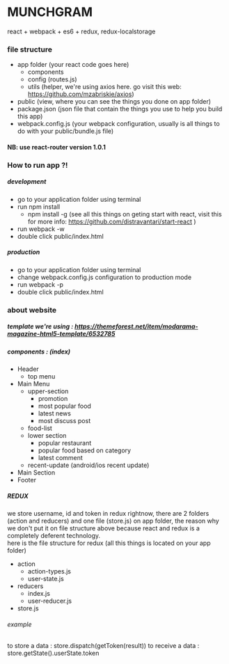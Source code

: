 # MUNCHGRAM
react + webpack + es6 + redux, redux-localstorage

### file structure
- app folder (your react code goes here)
    - components
    - config (routes.js)
    - utils (helper, we're using axios here. go visit this web: https://github.com/mzabriskie/axios)
- public (view, where you can see the things you done on app folder)
- package.json (json file that contain the things you use to help you build this app)
- webpack.config.js (your webpack configuration, usually is all things to do with your public/bundle.js file)

#### NB: use react-router version 1.0.1

### How to run app ?!
##### development
- go to your application folder using terminal
- run npm install
    - npm install -g (see all this things on geting start with react, visit this for more info: https://github.com/distravantari/start-react )
- run webpack -w
- double click public/index.html

##### production
- go to your application folder using terminal
- change webpack.config.js configuration to production mode
- run webpack -p
- double click public/index.html

### about website
##### template we're using : https://themeforest.net/item/modarama-magazine-html5-template/6532785      

##### components :  (index)  
- Header
    - top menu
- Main Menu
    - upper-section
        - promotion
        -  most popular food
        -  latest news
        -  most discuss post
    - food-list
    - lower section
        - popular restaurant
        -  popular food based on category
        -  latest comment
    - recent-update (android/ios recent update)
- Main Section
- Footer
##### REDUX
we store username, id and token in redux rightnow, there are 2 folders (action and reducers) and one file (store.js) on app folder, the reason why we don't put it on file structure above because react and redux is a completely deferent technology.  
here is the file structure for redux (all this things is located on your app folder)
- action
    - action-types.js
    -  user-state.js
- reducers
    - index.js
    - user-reducer.js
- store.js

###### example
to store a data : store.dispatch(getToken(result))
to receive a data : store.getState().userState.token
